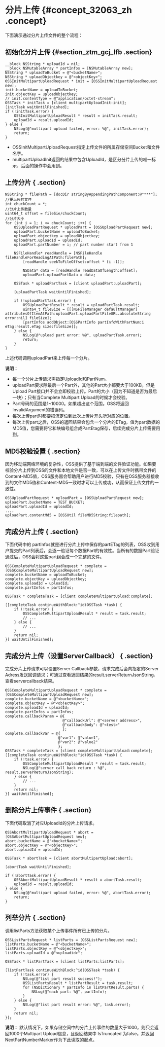 # 分片上传 {#concept_32063_zh .concept}

下面演示通过分片上传文件的整个流程：

## 初始化分片上传 {#section_ztm_gcj_lfb .section}

```
__block NSString * uploadId = nil;
__block NSMutableArray * partInfos = [NSMutableArray new];
NSString * uploadToBucket = @"<bucketName>";
NSString * uploadObjectkey = @"<objectKey>";
OSSInitMultipartUploadRequest * init = [OSSInitMultipartUploadRequest new];
init.bucketName = uploadToBucket;
init.objectKey = uploadObjectkey;
// init.contentType = @"application/octet-stream";
OSSTask * initTask = [client multipartUploadInit:init];
[initTask waitUntilFinished];
if (!initTask.error) {
    OSSInitMultipartUploadResult * result = initTask.result;
    uploadId = result.uploadId;
} else {
    NSLog(@"multipart upload failed, error: %@", initTask.error);
    return;
}
```

-   OSSInitMultipartUploadRequest指定上传文件的所属存储空间Bucket和文件名字。
-   multipartUploadInit返回的结果中包含UploadId，是区分分片上传的唯一标示，后面的操作中会用到。

## 上传分片 { .section}

```language-objc
NSString * filePath = [docDir stringByAppendingPathComponent:@"***"];
//要上传的文件
int chuckCount = *;
//分片上传数量
uint64_t offset = fileSie/chuckCount;
//分片大小
for (int i = 1; i <= chuckCount; i++) {
	OSSUploadPartRequest * uploadPart = [OSSUploadPartRequest new];
	uploadPart.bucketName = uploadToBucket;
	uploadPart.objectkey = uploadObjectkey;
	uploadPart.uploadId = uploadId;
	uploadPart.partNumber = i; // part number start from 1

	NSFileHandle* readHandle = [NSFileHandle fileHandleForReadingAtPath:filePath];
        [readHandle seekToFileOffset:offset * (i -1)];
        
        NSData* data = [readHandle readDataOfLength:offset];
        uploadPart.uploadPartData = data;

	OSSTask * uploadPartTask = [client uploadPart:uploadPart];

	[uploadPartTask waitUntilFinished];

	if (!uploadPartTask.error) {
		OSSUploadPartResult * result = uploadPartTask.result;
		uint64_t fileSize = [[[NSFileManager defaultManager] attributesOfItemAtPath:uploadPart.uploadPartFileURL.absoluteString error:nil] fileSize];
		[partInfos addObject:[OSSPartInfo partInfoWithPartNum:i eTag:result.eTag size:fileSize]];
	} else {
		NSLog(@"upload part error: %@", uploadPartTask.error);
		return;
	}
}

```

上述代码调用uploadPart来上传每一个分片。

**说明：** 

-   每一个分片上传请求需指定UploadId和PartNum。
-   uploadPart要求除最后一个Part外，其他的Part大小都要大于100KB。但是Upload Part接口并不会立即校验上传。Part的大小（因为不知道是否为最后一块）；只有当Complete Multipart Upload的时候才会校验。
-   Part号码的范围是1~10000。如果超出这个范围，OSS将返回InvalidArgument的错误码。
-   每次上传part时都要把流定位到此次上传片开头所对应的位置。
-   每次上传part之后，OSS的返回结果会包含一个分片的ETag，值为part数据的MD5值，您需要将它和块编号组合成PartEtag保存，后续完成分片上传需要用到。

## MD5校验设置 { .section}

因为移动端网络环境的复杂性，OSS提供了基于端到端的文件验证功能。如果要校验分片上传到OSS的文件和本地文件是否一致，可以在上传文件时携带文件的Content-MD5值，OSS服务器会帮助用户进行MD5校验，只有在OSS服务器接收到的文件MD5值和Content-MD5一致时才可以上传成功，从而保证上传文件的一致性。

```language-java
OSSUploadPartRequest * uploadPart = [OSSUploadPartRequest new];
uploadPart.bucketName = TEST_BUCKET;
uploadPart.uploadId = uploadId;
....
uploadPart.contentMd5 = [OSSUtil fileMD5String:filepath];

```

## 完成分片上传 { .section}

下面代码中的 partInfos就是进行分片上传中保存的partETag的列表，OSS收到用户提交的Part列表后，会逐一验证每个数据Part的有效性。当所有的数据Part验证通过后，OSS会将这些part组合成一个完整的文件。

```language-objc
OSSCompleteMultipartUploadRequest * complete = [OSSCompleteMultipartUploadRequest new];
complete.bucketName = uploadToBucket;
complete.objectKey = uploadObjectkey;
complete.uploadId = uploadId;
complete.partInfos = partInfos;

OSSTask * completeTask = [client completeMultipartUpload:complete];

[[completeTask continueWithBlock:^id(OSSTask *task) {
	if (!task.error) {
		OSSCompleteMultipartUploadResult * result = task.result;
		// ...
	} else {
		// ...
	}
	return nil;
}] waitUntilFinished];

```

## 完成分片上传（设置ServerCallback） { .section}

完成分片上传请求可以设置Server Callback参数，请求完成后会向指定的Server Adress发送回调请求；可通过查看返回结果的result.serverReturnJsonString，查看servercallback结果。

```
OSSCompleteMultipartUploadRequest * complete = [OSSCompleteMultipartUploadRequest new];
complete.bucketName = @"<bucketName>";
complete.objectKey = @"<objectKey>";
complete.uploadId = uploadId;
complete.partInfos = partInfos;
complete.callbackParam = @{
                          @"callbackUrl": @"<server address>",
                          @"callbackBody": @"<test>"
                          };
complete.callbackVar = @{
                        @"var1": @"value1",
                        @"var2": @"value2"
                        };
OSSTask * completeTask = [client completeMultipartUpload:complete];
[[completeTask continueWithBlock:^id(OSSTask *task) {
    if (!task.error) {
        OSSCompleteMultipartUploadResult * result = task.result;
        NSLog(@"server call back return : %@", result.serverReturnJsonString);
    } else {
        // ...
    }
    return nil;
}] waitUntilFinished];
```

## 删除分片上传事件 { .section}

下面代码取消了对应UploadId的分片上传请求。

```language-objc
OSSAbortMultipartUploadRequest * abort = [OSSAbortMultipartUploadRequest new];
abort.bucketName = @"<bucketName>";
abort.objectKey = @"<objectKey>";
abort.uploadId = uploadId;

OSSTask * abortTask = [client abortMultipartUpload:abort];

[abortTask waitUntilFinished];

if (!abortTask.error) {
	OSSAbortMultipartUploadResult * result = abortTask.result;
	uploadId = result.uploadId;
} else {
	NSLog(@"multipart upload failed, error: %@", abortTask.error);
	return;
}

```

## 列举分片 { .section}

调用listParts方法获取某个上传事件所有已上传的分片。

```language-objc
OSSListPartsRequest * listParts = [OSSListPartsRequest new];
listParts.bucketName = @"<bucketName>";
listParts.objectKey = @"<objectkey>";
listParts.uploadId = @"<uploadid>";

OSSTask * listPartTask = [client listParts:listParts];

[listPartTask continueWithBlock:^id(OSSTask *task) {
	if (!task.error) {
		NSLog(@"list part result success!");
		OSSListPartsResult * listPartResult = task.result;
		for (NSDictionary * partInfo in listPartResult.parts) {
			NSLog(@"each part: %@", partInfo);
		}
	} else {
		NSLog(@"list part result error: %@", task.error);
	}
	return nil;
}];

```

**说明：** 默认情况下，如果存储空间中的分片上传事件的数量大于1000，则只会返回1000个Multipart Upload信息，且返回结果中 IsTruncated 为false，并返回 NextPartNumberMarker作为下此读取的起点。


